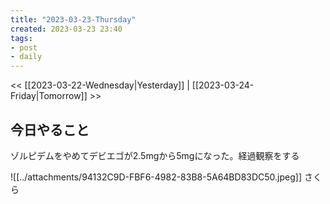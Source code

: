 ```yaml
---
title: "2023-03-23-Thursday"
created: 2023-03-23 23:40
tags:
- post
- daily
---
```


<< [[2023-03-22-Wednesday|Yesterday]] | [[2023-03-24-Friday|Tomorrow]] >>

## 今日やること

ゾルピデムをやめてデビエゴが2.5mgから5mgになった。経過観察をする

![[../attachments/94132C9D-FBF6-4982-83B8-5A64BD83DC50.jpeg]]
さくら